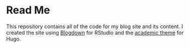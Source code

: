 # Read Me
This repository contains all of the code for my blog site and its content. I created the site using [Blogdown](https://bookdown.org/yihui/blogdown/) for RStudio and the [academic theme](https://github.com/gcushen/hugo-academic) for Hugo. 
